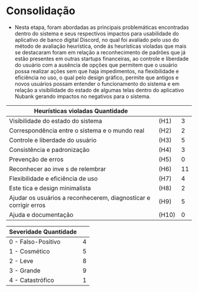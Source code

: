 # Consolidação
- Nesta etapa, foram abordadas as principais problemáticas encontradas dentro do sistema e seus respectivos impactos para usabilidade do aplicativo de banco digital Discord, no qual foi avaliado pelo uso do método de avaliação heurística, onde ás heurísticas violadas que mais se destacaram foram em relação a reconhecimento de padrões que já estão presentes em outras startups financeiras, ao controle e liberdade do usuário com a ausência de opções que permitem que o usuário possa realizar ações sem que haja impedimentos, na flexibilidade e eficiência no uso, o qual pelo design gráfico, permite que antigos e novos usuários possam entender o funcionamento do sistema e em relação a visibilidade do estado de algumas telas dentro do aplicativo Nubank  gerando impactos no negativos para o sistema.

| Heurísticas violadas	Quantidade | | |
|------------------------------|-|-|
| Visibilidade do estado do sistema|  (H1) | 	3 |
| Correspondência entre o sistema e o mundo real |  (H2) |	2 |
| Controle e liberdade do usuário |  (H3) |	5 |
| Consistência e padronização  | (H4) |	3 |
| Prevenção de erros | (H5) |	0 |
| Reconhecer ao inve s de relembrar | (H6)	| 11 |
| Flexibilidade e eficiência de uso | (H7)	| 4 |
| Este tica e design minimalista | (H8) | 	2 |
| Ajudar os usuários a reconhecerem, diagnosticar e corrigir erros | (H9) |	5 |
| Ajuda e documentação | (H10)  	| 0 |



| Severidade	Quantidade | |
|------------------------|-|
| 0 - Falso-Positivo | 	4 |
| 1 - Cosmético |	5 |
| 2 - Leve |	8 |
| 3 - Grande |	9 | 
| 4 - Catastrófico |	1 | 
